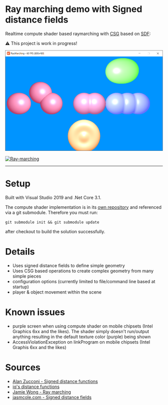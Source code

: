 # Ray marching demo with Signed distance fields

Realtime compute shader based raymarching with [CSG](https://en.wikipedia.org/wiki/Constructive_solid_geometry) based on [SDF](https://en.wikipedia.org/wiki/Signed_distance_function):

:warning: This project is work in progress!

![Ray marching](screenshots/raymarching.png)

[![Ray-marching](https://dev.azure.com/marcstanlive/Opensource/_apis/build/status/120)](https://dev.azure.com/marcstanlive/Opensource/_build/definition?definitionId=120)

___

# Setup

Built with Visual Studio 2019 and .Net Core 3.1.

The compute shader implementation is in its [own repository](https://github.com/MarcStan/monogame-framework-computeshader) and referenced via a git submodule. Therefore you must run:

```
git submodule init && git submodule update
```

after checkout to build the solution successfully.

# Details

* Uses signed distance fields to define simple geometry
* Uses CSG based operations to create complex geometry from many simple pieces
* configuration options (currently limited to file/command line based at startup)
* player & object movement within the scene

# Known issues

* purple screen when using compute shader on mobile chipsets (Intel Graphics 6xx and the likes). The shader simply doesn't run/output anything resulting in the default texture color (purple) being shown
* AccessViolationException on linkProgram on mobile chipsets (Intel Graphis 6xx and the likes)

# Sources

* [Alan Zucconi - Signed distance functions](https://www.alanzucconi.com/2016/07/01/signed-distance-functions/)
* [iq's distance functions](https://www.iquilezles.org/www/articles/distfunctions/distfunctions.htm)
* [Jamie Wong - Ray marching](http://jamie-wong.com/2016/07/15/ray-marching-signed-distance-functions/)
* [jasmcole.com - Signed distance fields](https://jasmcole.com/2019/10/03/signed-distance-fields/)